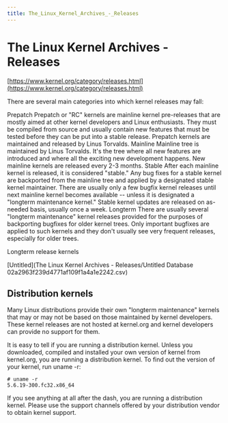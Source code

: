 ```yaml
---
title: The_Linux_Kernel_Archives_-_Releases
---
```


# The Linux Kernel Archives - Releases

[https://www.kernel.org/category/releases.html](https://www.kernel.org/category/releases.html)

There are several main categories into which kernel releases may fall:

Prepatch Prepatch or "RC" kernels are mainline kernel pre-releases that are mostly aimed at other kernel developers and Linux enthusiasts. They must be compiled from source and usually contain new features that must be tested before they can be put into a stable release. Prepatch kernels are maintained and released by Linus Torvalds. Mainline Mainline tree is maintained by Linus Torvalds. It's the tree where all new features are introduced and where all the exciting new development happens. New mainline kernels are released every 2-3 months. Stable After each mainline kernel is released, it is considered "stable." Any bug fixes for a stable kernel are backported from the mainline tree and applied by a designated stable kernel maintainer. There are usually only a few bugfix kernel releases until next mainline kernel becomes available -- unless it is designated a "longterm maintenance kernel." Stable kernel updates are released on as-needed basis, usually once a week. Longterm There are usually several "longterm maintenance" kernel releases provided for the purposes of backporting bugfixes for older kernel trees. Only important bugfixes are applied to such kernels and they don't usually see very frequent releases, especially for older trees.

Longterm release kernels

[Untitled](The Linux Kernel Archives - Releases/Untitled Database 02a2963f239d4771af109f1a4a1e2242.csv)

## Distribution kernels

Many Linux distributions provide their own "longterm maintenance" kernels that may or may not be based on those maintained by kernel developers. These kernel releases are not hosted at kernel.org and kernel developers can provide no support for them.

It is easy to tell if you are running a distribution kernel. Unless you downloaded, compiled and installed your own version of kernel from kernel.org, you are running a distribution kernel. To find out the version of your kernel, run uname -r:

```
# uname -r
5.6.19-300.fc32.x86_64

```

If you see anything at all after the dash, you are running a distribution kernel. Please use the support channels offered by your distribution vendor to obtain kernel support.